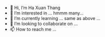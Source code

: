- 👋 Hi, I’m Ha Xuan Thang
- 👀 I’m interested in ... hmmm many...
- 🌱 I’m currently learning ... same as above ...
- 💞️ I’m looking to collaborate on ... 
- 📫 How to reach me ...

<!---
haxuanthang95/haxuanthang95 is a ✨ special ✨ repository because its `README.md` (this file) appears on your GitHub profile.
You can click the Preview link to take a look at your changes.
--->
